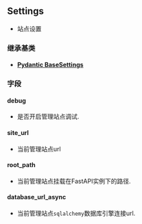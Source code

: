 ## Settings

- 站点设置

### 继承基类

- #### [Pydantic BaseSettings](https://pydantic-docs.helpmanual.io/usage/settings/)



### 字段

#### debug

- 是否开启管理站点调试.

#### site_url

- 当前管理站点url

#### root_path

- 当前管理站点挂载在FastAPI实例下的路径.

#### database_url_async

- 当前管理站点`sqlalchemy`数据库引擎连接url.